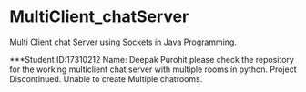 # MultiClient_chatServer
Multi Client chat Server using Sockets in Java Programming.

***Student ID:17310212 Name: Deepak Purohit
please check the repository for the working multiclient chat server with multiple rooms in python.
Project Discontinued.
Unable to create Multiple chatrooms.
